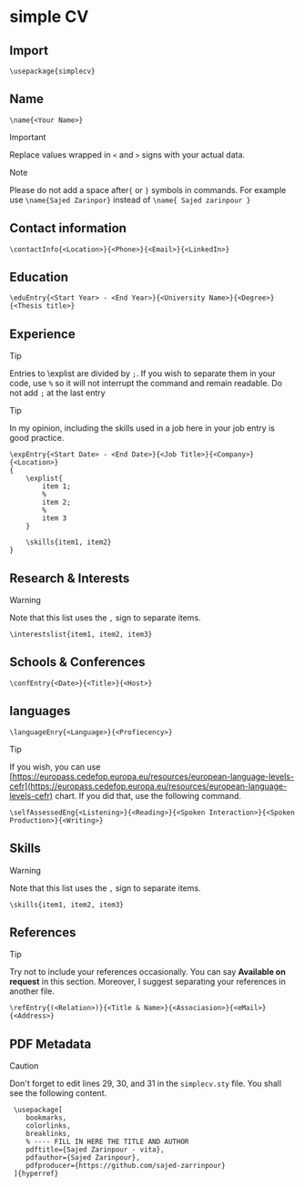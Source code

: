 # simple CV

## Import

```\usepackage{simplecv}```

## Name

```\name{<Your Name>}```

> [!IMPORTANT]
> Replace values wrapped in `<` and `>` signs with your actual data.

> [!NOTE]
> Please do not add a space after`{` or `}` symbols in commands. For example use `\name{Sajed Zarinpor}` instead of `\name{ Sajed zarinpour }`


## Contact information

```\contactInfo{<Location>}{<Phone>}{<Email>}{<LinkedIn>}```

## Education
```\eduEntry{<Start Year> - <End Year>}{<University Name>}{<Degree>}{<Thesis title>}```

## Experience
> [!TIP]
> Entries to \explist are divided by `;`. If you wish to separate them in your code, use `%` so it will not interrupt the command and remain readable.
> Do not add `;` at the last entry

> [!TIP]
> In my opinion, including the skills used in a job here in your job entry is good practice.

```
\expEntry{<Start Date> - <End Date>}{<Job Title>}{<Company>}{<Location>}
{
	\explist{ 
		item 1;
		%
		item 2;
		%
		item 3
	}
	
	\skills{item1, item2}
}
```
## Research & Interests

> [!WARNING]
> Note that this list uses the `,` sign to separate items.

```\interestslist{item1, item2, item3}```

## Schools & Conferences

```\confEntry{<Date>}{<Title>}{<Host>}```

## languages

```\languageEnry{<Language>}{<Profiecency>}```

> [!TIP]
> If you wish, you can use [https://europass.cedefop.europa.eu/resources/european-language-levels-cefr](https://europass.cedefop.europa.eu/resources/european-language-levels-cefr) chart.
> If you did that, use the following command.

```\selfAssessedEng{<Listening>}{<Reading>}{<Spoken Interaction>}{<Spoken Production>}{<Writing>}```

## Skills

> [!WARNING]
> Note that this list uses the `,` sign to separate items.

```\skills{item1, item2, item3}```

## References

> [!TIP]
> Try not to include your references occasionally. You can say **Available on request** in this section. Moreover, I suggest separating your references in another file.

```\refEntry{(<Relation>)}{<Title & Name>}{<Associasion>}{<eMail>}{<Address>}```
## PDF Metadata
> [!CAUTION]
> Don't forget to edit lines 29, 30, and 31 in the `simplecv.sty` file. You shall see the following content.

``` 
 \usepackage[
	bookmarks, 
	colorlinks, 
	breaklinks, 
	% ---- FILL IN HERE THE TITLE AND AUTHOR
	pdftitle={Sajed Zarinpour - vita},
	pdfauthor={Sajed Zarinpour},
	pdfproducer={https://github.com/sajed-zarrinpour}
 ]{hyperref}
```
